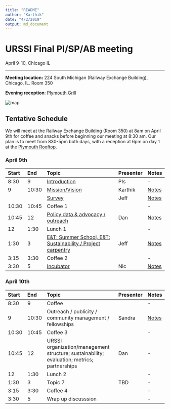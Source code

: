 ```yaml
---
title: "README"
author: "Karthik"
date: "4/2/2019"
output: md_document
---
```




# URSSI Final PI/SP/AB meeting

April 9-10, Chicago IL

---


**Meeting location:** 224 South Michigan (Railway Exchange Building), Chicago, IL. Room 350

**Evening reception**: [Plymouth Grill](http://plymouthgrill.com/rooftop-bar-grill/)




![map](https://i.imgur.com/FbPJkqp.png)

## Tentative Schedule

We will meet at the Railway Exchange Building (Room 350) at 8am on April 9th for
coffee and snacks before beginning our meeting at 8:30 am. Our plan is
to meet from 830-5pm both days, with a reception at 6pm on day 1 at the [Plymouth Rooftop](http://plymouthgrill.com/rooftop-bar-grill/).



### April 9th


|Start |End   |Topic                                                                                                                                               |Presenter |Notes                                                                                                     |
|:-----|:-----|:---------------------------------------------------------------------------------------------------------------------------------------------------|:---------|:---------------------------------------------------------------------------------------------------------|
|8:30  |9     |[Introduction](http://inundata.org/talks/urssi_final/#/)                                                                                            |PIs       |-                                                                                                         |
|9     |10:30 |[Mission/Vision](https://docs.google.com/document/d/1p5oKE-ke-ov0dBCk8xu8m13O-qWRrZVVlMHjKvjPgqM/edit?usp=sharing)                                  |Karthik   |[Notes](https://docs.google.com/document/d/1vQsQvp5MzD9l0zNel7QODKDXsH9lAdRFvGPHRntH5Ik/edit?usp=sharing) |
|      |      |[Survey](https://github.com/si2-urssi/final_workshop/blob/master/slides/SurveyResults.pdf)                                                          |Jeff      |[Notes](https://docs.google.com/document/d/1IVoxC-SRnoqVh1ZHk7XUss7G22SLAoxLT5d73rjdqj8/edit)             |
|10:30 |10:45 |Coffee 1                                                                                                                                            |          |-                                                                                                         |
|10:45 |12    |[Policy data & advocacy / outreach](https://github.com/si2-urssi/final_workshop/blob/master/slides/URSSI-policy.pdf)                                |Dan       |[Notes](https://docs.google.com/document/d/10KdXBCWoCx8zC_WKbTL4CShNQc__mLbpuono2WE6lM4/edit)             |
|12    |1:30  |Lunch 1                                                                                                                                             |          |-                                                                                                         |
|1:30  |3     |[E&T: Summer School, E&T: Sustainability / Project carpentry](https://docs.google.com/document/d/1YRA8SOs1AAIxU_A26SiGN4iSJYx6JqFXAVsNZlaZVwA/edit) |Jeff      |[Notes](https://docs.google.com/document/d/1K6S59HKbsO2FvQgtE9pvaIbV8jizvfJ6jrVYqTFvouY/edit?usp=sharing) |
|3:15  |3:30  |Coffee 2                                                                                                                                            |          |-                                                                                                         |
|3:30  |5     |[Incubator](https://drive.google.com/open?id=1JYnmQubyQ1VzTCynLOfz4-ppWeFqYhHw)                                                                     |Nic       |[Notes](https://docs.google.com/document/d/15ODnsZtydumvAipQxlHJ-A6d5qWR3h38Yi1KC-1bPiQ/edit)             |

### April 10th


|Start |End   |Topic                                                                                      |Presenter |Notes                                                                                         |
|:-----|:-----|:------------------------------------------------------------------------------------------|:---------|:---------------------------------------------------------------------------------------------|
|8:30  |9     |Coffee                                                                                     |          |-                                                                                             |
|9     |10:30 |Outreach / publicity / community management / fellowships                                  |Sandra    |[Notes](https://docs.google.com/document/d/1S07EYBn2hXgW3tVTXpwZyJH2Le9KNiErDTon5c8_Wiw/edit) |
|10:30 |10:45 |Coffee 3                                                                                   |          |-                                                                                             |
|10:45 |12    |URSSI organization/management structure; sustainability; evaluation; metrics; partnerships |Dan       |-                                                                                             |
|12    |1:30  |Lunch 2                                                                                    |          |-                                                                                             |
|1:30  |3     |Topic 7                                                                                    |TBD       |-                                                                                             |
|3:15  |3:30  |Coffee 4                                                                                   |          |-                                                                                             |
|3:30  |5     |Wrap up discusssion                                                                        |          |-                                                                                             |

